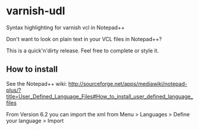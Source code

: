 varnish-udl
===========

Syntax highlighting for varnish vcl in Notepad++

Don't want to look on plain text in your VCL files in Notepad++? 

This is a quick'n'dirty release. Feel free to complete or style it.

How to install
--------------

See the Notepad++ wiki: http://sourceforge.net/apps/mediawiki/notepad-plus/?title=User_Defined_Language_Files#How_to_install_user_defined_language_files

From Version 6.2 you can import the xml from Menu > Languages > Define your language > Import



